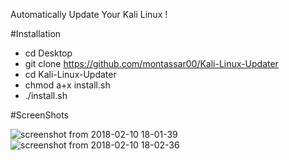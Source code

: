 Automatically Update Your Kali Linux !

#Installation 
* cd Desktop
* git clone https://github.com/montassar00/Kali-Linux-Updater
* cd Kali-Linux-Updater
* chmod a+x install.sh
* ./install.sh

#ScreenShots 

![screenshot from 2018-02-10 18-01-39](https://user-images.githubusercontent.com/17936240/36064929-0c11c26c-0e93-11e8-9a87-b47ba43fadd5.jpg)
![screenshot from 2018-02-10 18-02-36](https://user-images.githubusercontent.com/17936240/36064930-0c2fedbe-0e93-11e8-9f15-e9963ea94235.jpg)

